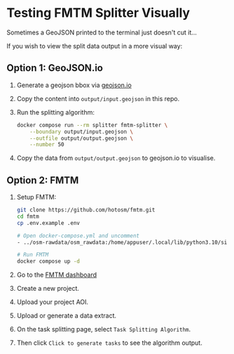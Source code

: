 # Testing FMTM Splitter Visually

Sometimes a GeoJSON printed to the terminal just doesn't cut it...

If you wish to view the split data output in a more visual way:

## Option 1: GeoJSON.io

1. Generate a geojson bbox via [geojson.io](https://geojson.io)
2. Copy the content into `output/input.geojson` in this repo.
3. Run the splitting algorithm:

   ```bash
   docker compose run --rm splitter fmtm-splitter \
       --boundary output/input.geojson \
       --outfile output/output.geojson \
       --number 50
   ```

4. Copy the data from `output/output.geojson` to geojson.io to visualise.

## Option 2: FMTM

1. Setup FMTM:

   ```bash
   git clone https://github.com/hotosm/fmtm.git
   cd fmtm
   cp .env.example .env

   # Open docker-compose.yml and uncomment
   - ../osm-rawdata/osm_rawdata:/home/appuser/.local/lib/python3.10/site-packages/osm_rawdata

   # Run FMTM
   docker compose up -d
   ```

2. Go to the [FMTM dashboard](http://fmtm.localhost:7050/)
3. Create a new project.
4. Upload your project AOI.
5. Upload or generate a data extract.
6. On the task splitting page, select `Task Splitting Algorithm`.
7. Then click `Click to generate tasks` to see the algorithm output.
